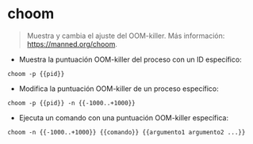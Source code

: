 # choom

> Muestra y cambia el ajuste del OOM-killer.
> Más información: <https://manned.org/choom>.

- Muestra la puntuación OOM-killer del proceso con un ID específico:

`choom -p {{pid}}`

- Modifica la puntuación OOM-killer de un proceso específico:

`choom -p {{pid}} -n {{-1000..+1000}}`

- Ejecuta un comando con una puntuación OOM-killer específica:

`choom -n {{-1000..+1000}} {{comando}} {{argumento1 argumento2 ...}}`
